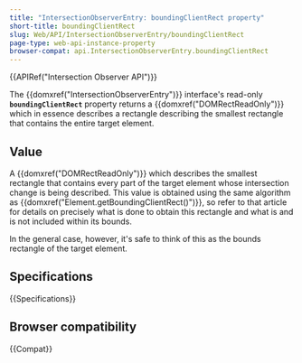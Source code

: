 ```yaml
---
title: "IntersectionObserverEntry: boundingClientRect property"
short-title: boundingClientRect
slug: Web/API/IntersectionObserverEntry/boundingClientRect
page-type: web-api-instance-property
browser-compat: api.IntersectionObserverEntry.boundingClientRect
---
```


{{APIRef("Intersection Observer API")}}

The {{domxref("IntersectionObserverEntry")}} interface's read-only
**`boundingClientRect`** property returns a
{{domxref("DOMRectReadOnly")}} which in essence describes a rectangle describing the
smallest rectangle that contains the entire target element.

## Value

A {{domxref("DOMRectReadOnly")}} which describes the smallest rectangle that contains
every part of the target element whose intersection change is being described. This
value is obtained using the same algorithm as
{{domxref("Element.getBoundingClientRect()")}}, so refer to that article for details on
precisely what is done to obtain this rectangle and what is and is not included within
its bounds.

In the general case, however, it's safe to think of this as the bounds rectangle of the
target element.

## Specifications

{{Specifications}}

## Browser compatibility

{{Compat}}
